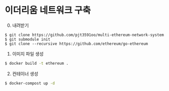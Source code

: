 # 이더리움 네트워크 구축

0. 내려받기

```
$ git clone https://github.com/pjt3591oo/multi-ethereum-network-system
$ git submodule init
$ git clone --recursive https://github.com/ethereum/go-ethereum
```

1. 이미지 파일 생성

```sh
$ docker build -t ethereum .
```

2. 컨테이너 생성

```sh
$ docker-compost up -d
```



